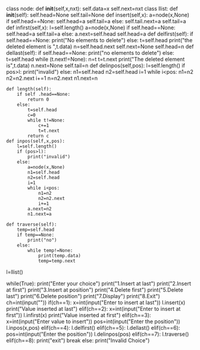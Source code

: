 class node:
    def __init__(self,x,nxt):
        self.data=x
        self.next=nxt
class llist:
    def __init__(self):
        self.head=None
        self.tail=None
    def insert(self,x):
        a=node(x,None)
        if self.head==None:
            self.head=a
            self.tail=a
        else:
            self.tail.next=a
            self.tail=a
    def infirst(self,x):
        l=self.length()
        a=node(x,None)
        if self.head==None:
            self.head=a
            self.tail=a
        else:
            a.next=self.head
            self.head=a
    def delfirst(self):
        if self.head==None:
            print("No elements to delete")
        else:
            t=self.head
            print("the deleted element is ",t.data)
            n=self.head.next
            self.next=None
            self.head=n
    def dellast(self):
        if self.head==None:
            print("no elements to delete")
        else:
            t=self.head
            while (t.next!=None):
                n=t
                t=t.next
            print("The deleted element is",t.data)
            n.next=None
            self.tail=n
    def delinpos(self,pos):
        l=self.length()
        if pos>l:
            print("invalid")
        else:
            n1=self.head
            n2=self.head
            i=1
            while i<pos:
                n1=n2
                n2=n2.next
                i+=1
            n=n2.next
            n1.next=n
                
    def length(self):
        if self .head==None:
            return 0
        else:
            t=self.head
            c=0
            while t!=None:
                c+=1
                t=t.next
            return c
    def inpos(self,x,pos):
        l=self.length()
        if (pos>l):
            print("invalid")
        else:
            a=node(x,None)
            n1=self.head
            n2=self.head
            i=1
            while i<pos:
                n1=n2
                n2=n2.next
                i+=1
            a.next=n2
            n1.next=a
    
    def traverse(self):
        temp=self.head
        if temp==None:
            print("no")
        else:
            while temp!=None:
                print(temp.data)
                temp=temp.next
l=llist()

while(True):
    print("Enter your choice")
    print("1.Insert at last")
    print("2.Insert at first")
    print("3.Insert at position")
    print("4.Delete first")
    print("5.Delete last")
    print("6.Delete position")
    print("7.Display")
    print("8.Exit")
    ch=int(input(""))
    if(ch==1):
        x=int(input("Enter to insert at last"))
        l.insert(x)
        print("Value inserted at last")
    elif(ch==2):
        x=int(input("Enter to insert at first"))
        l.infirst(x)
        print("Value inserted at first")
    elif(ch==3):
        x=int(input("Enter value to insert"))
        pos=int(input("Enter the position"))
        l.inpos(x,pos)
    elif(ch==4):
        l.delfirst()
    elif(ch==5):
        l.dellast()
    elif(ch==6):
        pos=int(input("Enter the position"))
        l.delinpos(pos)
    elif(ch==7):
        l.traverse()    
    elif(ch==8):
        print("exit")
        break
    else:
        print("Invalid Choice")
